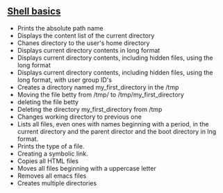 ## <ins>Shell basics</ins>
* Prints the absolute path name
* Displays the content list of the current directory
* Chanes directory to the user's home directory
* Displays current directory contents in long format
* Displays current directory contents, including hidden files, using the long format
* Displays current directory contents, including hidden files, using the long format, with user group ID's
* Creates a directory named my_first_directory in the /tmp
* Moving the file betty from /tmp/ to /tmp/my_first_directory
* deleting the file betty
* Deleting the directory my_first_directory from /tmp
* Changes working directory to previous one
* Lists all files, even ones with names beginning with a period, in the current directory and the parent director and the boot directory in lng format.
* Prints the type of a file.
*  Creating a symbolic link.
* Copies all HTML files
* Moves all files beginning with a uppercase letter
* Removes all emacs files
* Creates multiple directories
